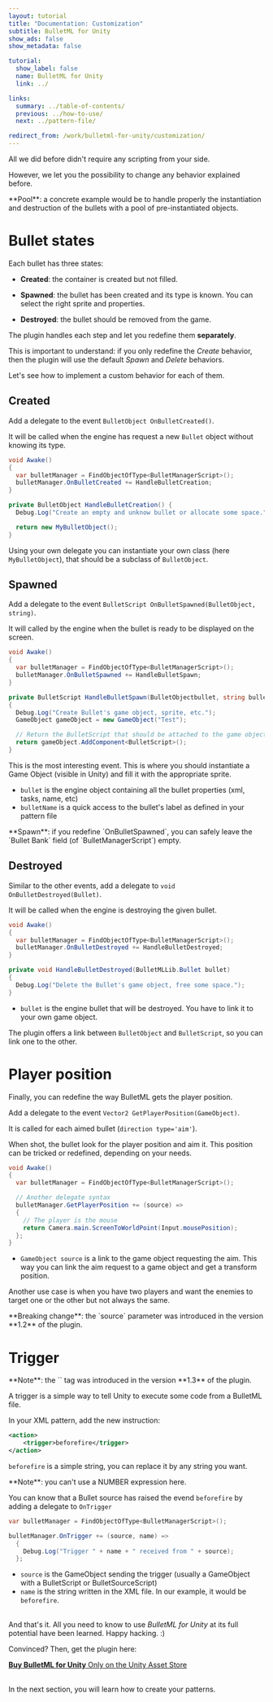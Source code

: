```yaml
---
layout: tutorial
title: "Documentation: Customization"
subtitle: BulletML for Unity
show_ads: false
show_metadata: false

tutorial:
  show_label: false
  name: BulletML for Unity
  link: ../

links:
  summary: ../table-of-contents/
  previous: ../how-to-use/
  next: ../pattern-file/

redirect_from: /work/bulletml-for-unity/customization/
---
```


All we did before didn't require any scripting from your side.

However, we let you the possibility to change any behavior explained before.

<div data-block="note">
  **Pool**: a concrete example would be to handle properly the instantiation and destruction of the bullets with a pool of pre-instantiated objects.
</div>

# Bullet states

Each bullet has three states:

- **Created**: the container is created but not filled.

- **Spawned**: the bullet has been created and its type is known. You can select the right sprite and properties.

- **Destroyed**: the bullet should be removed from the game.

The plugin handles each step and let you redefine them **separately**.

This is important to understand: if you only redefine the _Create_ behavior, then the plugin will use the default _Spawn_ and _Delete_ behaviors.

Let's see how to implement a custom behavior for each of them.

## Created

Add a delegate to the event `BulletObject OnBulletCreated()`.

It will be called when the engine has request a new `Bullet` object without knowing its type.

```csharp
void Awake()
{
  var bulletManager = FindObjectOfType<BulletManagerScript>();
  bulletManager.OnBulletCreated += HandleBulletCreation;
}

private BulletObject HandleBulletCreation() {
  Debug.Log("Create an empty and unknow bullet or allocate some space.");

  return new MyBulletObject();
}
```

Using your own delegate you can instantiate your own class (here `MyBulletObject`), that should be a subclass of `BulletObject`.


## Spawned

Add a delegate to the event `BulletScript OnBulletSpawned(BulletObject, string)`.

It will called by the engine when the bullet is ready to be displayed on the screen.

```csharp
void Awake()
{
  var bulletManager = FindObjectOfType<BulletManagerScript>();
  bulletManager.OnBulletSpawned += HandleBulletSpawn;
}

private BulletScript HandleBulletSpawn(BulletObjectbullet, string bulletName)
{
  Debug.Log("Create Bullet's game object, sprite, etc.");
  GameObject gameObject = new GameObject("Test");

  // Return the BulletScript that should be attached to the game object
  return gameObject.AddComponent<BulletScript>();
}
```

This is the most interesting event. This is where you should instantiate a Game Object (visible in Unity) and fill it with the appropriate sprite.

- `bullet` is the engine object containing all the bullet properties (xml, tasks, name, etc)
- `bulletName` is a quick access to the bullet's label as defined in your pattern file

<div data-block="note">
  **Spawn**: if you redefine `OnBulletSpawned`, you can safely leave the `Bullet Bank` field (of `BulletManagerScript`) empty.
</div>

## Destroyed

Similar to the other events, add a delegate to `void OnBulletDestroyed(Bullet)`.

It will be called when the engine is destroying the given bullet.

```csharp
void Awake()
{
  var bulletManager = FindObjectOfType<BulletManagerScript>();
  bulletManager.OnBulletDestroyed += HandleBulletDestroyed;
}

private void HandleBulletDestroyed(BulletMLLib.Bullet bullet)
{
  Debug.Log("Delete the Bullet's game object, free some space.");
}
```

- `bullet` is the engine bullet that will be destroyed. You have to link it to your own game object.

The plugin offers a link between `BulletObject` and `BulletScript`, so you can link one to the other.

# Player position

Finally, you can redefine the way BulletML gets the player position.

Add a delegate to the event `Vector2 GetPlayerPosition(GameObject)`.

It is called for each aimed bullet (`direction type='aim'`).

When shot, the bullet look for the player position and aim it. This position can be tricked or redefined, depending on your needs.

```csharp
void Awake()
{
  var bulletManager = FindObjectOfType<BulletManagerScript>();

  // Another delegate syntax
  bulletManager.GetPlayerPosition += (source) =>
  {
    // The player is the mouse
    return Camera.main.ScreenToWorldPoint(Input.mousePosition);
  };
}
```

- `GameObject source` is a link to the game object requesting the aim. This way you can link the aim request to a game object and get a transform position.

Another use case is when you have two players and want the enemies to target one or the other but not always the same.

<div data-block="warning">
  **Breaking change**: the `source` parameter was introduced in the version **1.2** of the plugin.
</div>

# Trigger

<div data-block="warning">
  **Note**: the `<trigger>` tag was introduced in the version **1.3** of the plugin.
</div>

A trigger is a simple way to tell Unity to execute some code from a BulletML file.

In your XML pattern, add the new instruction:

```xml
<action>
	<trigger>beforefire</trigger>
</action>
```

`beforefire` is a simple string, you can replace it by any string you want.

<div data-block="warning">
  **Note**: you can't use a NUMBER expression here.
</div>

You can know that a Bullet source has raised the evend `beforefire` by adding a delegate to `OnTrigger`

```csharp
var bulletManager = FindObjectOfType<BulletManagerScript>();

bulletManager.OnTrigger += (source, name) =>
  {
    Debug.Log("Trigger " + name + " received from " + source);
  };
```

- ``source`` is the GameObject sending the trigger (usually a GameObject with a BulletScript or BulletSourceScript)
- ``name`` is the string written in the XML file. In our example, it would be ``beforefire``.


<br />And that's it. All you need to know to use _BulletML for Unity_ at its full potential have been learned. Happy hacking.
 :)

Convinced? Then, get the plugin here:

<a href="http://bulletml-for-unity.pixelnest.io/" class="intent-button intent-button--bulletml">
  <strong>Buy BulletML for Unity</strong>
  Only on the Unity Asset Store
</a>

<br />In the next section, you will learn how to create your patterns.
